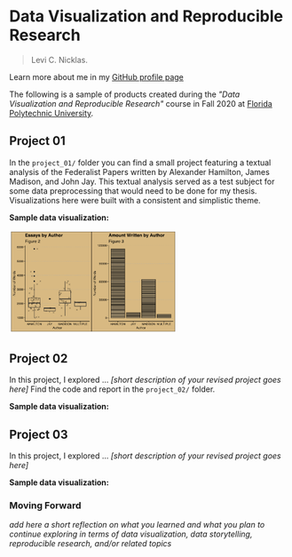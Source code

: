 # Data Visualization and Reproducible Research

> Levi C. Nicklas. 

Learn more about me in my [GitHub profile page](https://github.com/Levi-Nicklas)


The following is a sample of products created during the _"Data Visualization and Reproducible Research"_ course in Fall 2020 at [Florida Polytechnic University](https://floridapoly.edu/).

## Project 01

In the `project_01/` folder you can find a small project featuring a textual analysis of the Federalist Papers written by Alexander Hamilton, James Madison, and John Jay. This textual analysis served as a test subject for some data preprocessing that would need to be done for my thesis. Visualizations here were built with a consistent and simplistic theme.

**Sample data visualization:** 

<img src="https://github.com/Levi-Nicklas/DataVizSamples/blob/main/project-01/images/fed_papers_p1p2.png" width="60%" height="60%">


## Project 02

In this project, I explored ... _[short description of your revised project goes here]_ Find the code and report in the `project_02/` folder.

**Sample data visualization:** 


## Project 03

In this project, I explored ... _[short description of your revised project goes here]_

**Sample data visualization:** 




### Moving Forward

_add here a short reflection on what you learned and what you plan to continue exploring in terms of data visualization, data storytelling, reproducible research, and/or related topics_
